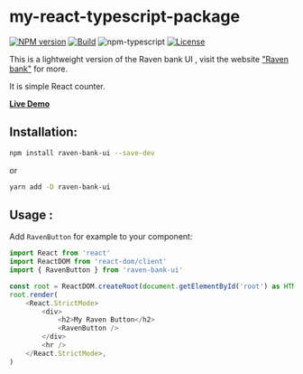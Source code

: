 # my-react-typescript-package

[![NPM version][npm-image]][npm-url]
[![Build][github-build]][github-build-url]
![npm-typescript]
[![License][github-license]][github-license-url]

This is a lightweight version of the Raven bank UI , visit the website ["Raven bank"](https://getravenbank.com) for more.



It is simple React counter.

[**Live Demo**](https://getravenbank.com/)

## Installation:

```bash
npm install raven-bank-ui --save-dev
```

or

```bash
yarn add -D raven-bank-ui
```

## Usage :

Add `RavenButton` for example to your component:

```js
import React from 'react'
import ReactDOM from 'react-dom/client'
import { RavenButton } from 'raven-bank-ui'

const root = ReactDOM.createRoot(document.getElementById('root') as HTMLElement)
root.render(
    <React.StrictMode>
        <div>
            <h2>My Raven Button</h2>
            <RavenButton />
        </div>
        <hr />
    </React.StrictMode>,
)

```

[npm-url]: https://www.npmjs.com/package/raven-bank-ui
[npm-image]: https://img.shields.io/npm/v/my-react-typescript-package
[github-license]: https://img.shields.io/github/license/gapon2401/my-react-typescript-package
[github-license-url]: https://github.com/gapon2401/my-react-typescript-package/blob/master/LICENSE
[github-build]: https://github.com/gapon2401/my-react-typescript-package/actions/workflows/publish.yml/badge.svg
[github-build-url]: https://github.com/gapon2401/my-react-typescript-package/actions/workflows/publish.yml
[npm-typescript]: https://img.shields.io/npm/types/my-react-typescript-package